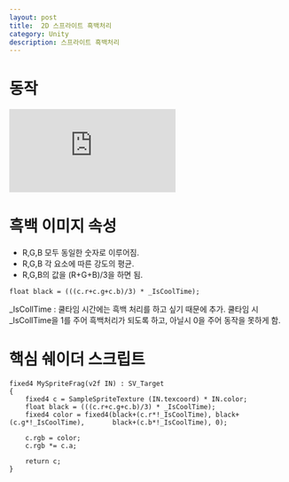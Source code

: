 ```yaml
---
layout: post
title:  2D 스프라이트 흑백처리
category: Unity 
description: 스프라이트 흑백처리
---
```


# 동작

<div class="youtube">
<iframe src="https://www.youtube.com/embed/grdTDQJfsic" frameborder="0" allow="accelerometer; autoplay; encrypted-media; gyroscope; picture-in-picture" allowfullscreen></iframe>
<div class="youtube">

# 흑백 이미지 속성

- R,G,B 모두 동일한 숫자로 이루어짐.
- R,G,B 각 요소에 따른 강도의 평균.
- R,G,B의 값을 (R+G+B)/3을 하면 됨.

```
float black = (((c.r+c.g+c.b)/3) * _IsCoolTime);
```

_IsCollTime : 쿨타임 시간에는 흑백 처리를 하고 싶기 때문에 추가. 쿨타임 시 _IsCollTime을 1를 주어 흑백처리가 되도록 하고, 아닐시 0을 주어 동작을 못하게 함.



# 핵심 쉐이더 스크립트

```
fixed4 MySpriteFrag(v2f IN) : SV_Target
{
	fixed4 c = SampleSpriteTexture (IN.texcoord) * IN.color;
    float black = (((c.r+c.g+c.b)/3) * _IsCoolTime);
    fixed4 color = fixed4(black+(c.r*!_IsCoolTime), black+(c.g*!_IsCoolTime), 		black+(c.b*!_IsCoolTime), 0);

    c.rgb = color;
    c.rgb *= c.a;

    return c;
}
```

